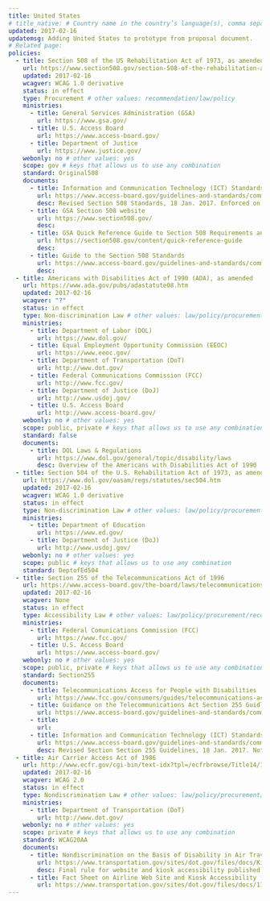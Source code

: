 ```yaml
---
title: United States
# title_native: # Country name in the country’s language(s), comma separated. For Switzerland: Schweiz, Suisse, Svizzera, Svizra
updated: 2017-02-16
updatemsg: Adding United States to prototype from proposal document.
# Related page: 
policies:
  - title: Section 508 of the US Rehabilitation Act of 1973, as amended
    url: https://www.section508.gov/section-508-of-the-rehabilitation-act
    updated: 2017-02-16
    wcagver: WCAG 1.0 derivative
    status: in effect
    type: Procurement # other values: recommendation/law/policy
    ministries:
      - title: General Services Administration (GSA)
        url: https://www.gsa.gov/
      - title: U.S. Access Board
        url: https://www.access-board.gov/
      - title: Department of Justice
        url: https://www.justice.gov/
    webonly: no # other values: yes
    scope: gov # keys that allows us to use any combination
    standard: Original508
    documents:
      - title: Information and Communication Technology (ICT) Standards and Guidelines
        url: https://www.access-board.gov/guidelines-and-standards/communications-and-it/about-the-ict-refresh/final-rule
        desc: Revised Section 508 Standards, 18 Jan. 2017. Enforced on U.S. Agencies as of 18 Jan. 2018. 
      - title: GSA Section 508 website
        url: https://www.section508.gov/
        desc:
      - title: GSA Quick Reference Guide to Section 508 Requirements and Standards
        url: https://section508.gov/content/quick-reference-guide
        desc:  
      - title: Guide to the Section 508 Standards
        url: https://www.access-board.gov/guidelines-and-standards/communications-and-it/about-the-section-508-standards/guide-to-the-section-508-standards
        desc:
  - title: Americans with Disabilities Act of 1990 (ADA), as amended
    url: https://www.ada.gov/pubs/adastatute08.htm
    updated: 2017-02-16
    wcagver: "?"
    status: in effect
    type: Non-discrimination Law # other values: law/policy/procurement/recommendation
    ministries:
      - title: Department of Labor (DOL)
        url: https://www.dol.gov/
      - title: Equal Employment Opportunity Commission (EEOC)
        url: https://www.eeoc.gov/
      - title: Department of Transportation (DoT)
        url: http://www.dot.gov/
      - title: Federal Communications Commission (FCC)
        url: http://www.fcc.gov/
      - title: Department of Justice (DoJ)
        url: http://www.usdoj.gov/
      - title: U.S. Access Board
        url: http://www.access-board.gov/
    webonly: no # other values: yes
    scope: public, private # keys that allows us to use any combination
    standard: false
    documents:
      - title: DOL Laws & Regulations
        url: https://www.dol.gov/general/topic/disability/laws
        desc: Overview of the Americans with Disabilities Act of 1990
  - title: Section 504 of the U.S. Rehabilitation Act of 1973, as amended
    url: https://www.dol.gov/oasam/regs/statutes/sec504.htm
    updated: 2017-02-16
    wcagver: WCAG 1.0 derivative
    status: in effect
    type: Non-discrimination Law # other values: law/policy/procurement/recommendation
    ministries:
      - title: Department of Education
        url: https://www.ed.gov/
      - title: Department of Justice (DoJ)
        url: http://www.usdoj.gov/
    webonly: no # other values: yes
    scope: public # keys that allows us to use any combination
    standard: DeptofEd504
  - title: Section 255 of the Telecommunications Act of 1996
    url: https://www.access-board.gov/the-board/laws/telecommunications-act
    updated: 2017-02-16
    wcagver: None
    status: in effect
    type: Accessibility Law # other values: law/policy/procurement/recommendation
    ministries:
      - title: Federal Comunications Commission (FCC)
        url: https://www.fcc.gov/
      - title: U.S. Access Board
        url: https://www.access-board.gov/
    webonly: no # other values: yes
    scope: public, private # keys that allows us to use any combination
    standard: Section255
    documents: 
      - title: Telecommunications Access for People with Disabilities
        url: https://www.fcc.gov/consumers/guides/telecommunications-access-people-disabilities
      - title: Guidance on the Telecommunications Act Section 255 Guidlines
        url: https://www.access-board.gov/guidelines-and-standards/communications-and-it/about-the-telecommunications-act-guidelines/guidance-on-the-telecommunications-act-%C2%A7255-guidelines
      - title:
        url: 
      - title: Information and Communication Technology (ICT) Standards and Guidelines
        url: https://www.access-board.gov/guidelines-and-standards/communications-and-it/about-the-ict-refresh/final-rule
        desc: Revised Section Section 255 Guidelines, 18 Jan. 2017. Not yet enforced by an FCC rule.
  - title: Air Carrier Access Act of 1986
    url: http://www.ecfr.gov/cgi-bin/text-idx?tpl=/ecfrbrowse/Title14/14cfr382_main_02.tpl
    updated: 2017-02-16
    wcagver: WCAG 2.0
    status: in effect
    type: Nondiscrimination Law # other values: law/policy/procurement/recommendation
    ministries:
      - title: Department of Transportation (DoT)
        url: http://www.dot.gov/
    webonly: no # other values: yes
    scope: private # keys that allows us to use any combination
    standard: WCAG20AA
    documents: 
      - title: Nondiscrimination on the Basis of Disability in Air Travel - Accessibility of Web Sites and Automated Kiosks at U.S. Airports
        url: https://www.transportation.gov/sites/dot.gov/files/docs/Kiosk-website-FR-final%20rule.pdf
        desc: Final rule for website and kiosk accessibility published in the U.S. Federal Register on 12 Nov. 2013
      - title: Fact Sheet on Airline Web Site and Kiosk Accessibility (.pdf)
        url: https://www.transportation.gov/sites/dot.gov/files/docs/11-04-13%20Accessible%20Kiosks%20Fact%20Sheet_0_0.pdf
---
```

